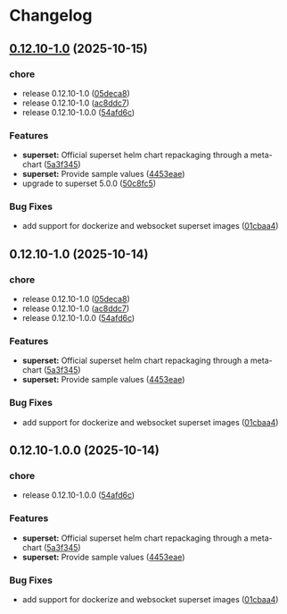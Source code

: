 # Changelog

## [0.12.10-1.0](https://github.com/idirze/okdp-superset/compare/helm-okdp-superset/v0.12.10-1.0...helm-okdp-superset/v0.12.10-1.0) (2025-10-15)


### chore

* release 0.12.10-1.0 ([05deca8](https://github.com/idirze/okdp-superset/commit/05deca839c5212739b0b0dd219c9d22e40c24d90))
* release 0.12.10-1.0 ([ac8ddc7](https://github.com/idirze/okdp-superset/commit/ac8ddc7c52d071b382eae897b6e9e69eadc34048))
* release 0.12.10-1.0.0 ([54afd6c](https://github.com/idirze/okdp-superset/commit/54afd6c19c373bf301efbec3fa05f30904033ed0))


### Features

* **superset:** Official superset helm chart repackaging through a meta-chart ([5a3f345](https://github.com/idirze/okdp-superset/commit/5a3f34519a53737f98846e20c4235f0ae14f7874))
* **superset:** Provide sample values ([4453eae](https://github.com/idirze/okdp-superset/commit/4453eae1e3d4804f442fcdeb6a4ada27757024f9))
* upgrade to superset 5.0.0 ([50c8fc5](https://github.com/idirze/okdp-superset/commit/50c8fc58917504171bfb1284834905454b5a177a))


### Bug Fixes

* add support for dockerize and websocket superset images ([01cbaa4](https://github.com/idirze/okdp-superset/commit/01cbaa450d40c6ac3e848942ae0c25a84045fa8f))

## 0.12.10-1.0 (2025-10-14)


### chore

* release 0.12.10-1.0 ([05deca8](https://github.com/OKDP/okdp-superset/commit/05deca839c5212739b0b0dd219c9d22e40c24d90))
* release 0.12.10-1.0 ([ac8ddc7](https://github.com/OKDP/okdp-superset/commit/ac8ddc7c52d071b382eae897b6e9e69eadc34048))
* release 0.12.10-1.0.0 ([54afd6c](https://github.com/OKDP/okdp-superset/commit/54afd6c19c373bf301efbec3fa05f30904033ed0))


### Features

* **superset:** Official superset helm chart repackaging through a meta-chart ([5a3f345](https://github.com/OKDP/okdp-superset/commit/5a3f34519a53737f98846e20c4235f0ae14f7874))
* **superset:** Provide sample values ([4453eae](https://github.com/OKDP/okdp-superset/commit/4453eae1e3d4804f442fcdeb6a4ada27757024f9))


### Bug Fixes

* add support for dockerize and websocket superset images ([01cbaa4](https://github.com/OKDP/okdp-superset/commit/01cbaa450d40c6ac3e848942ae0c25a84045fa8f))

## 0.12.10-1.0.0 (2025-10-14)


### chore

* release 0.12.10-1.0.0 ([54afd6c](https://github.com/OKDP/okdp-superset/commit/54afd6c19c373bf301efbec3fa05f30904033ed0))


### Features

* **superset:** Official superset helm chart repackaging through a meta-chart ([5a3f345](https://github.com/OKDP/okdp-superset/commit/5a3f34519a53737f98846e20c4235f0ae14f7874))
* **superset:** Provide sample values ([4453eae](https://github.com/OKDP/okdp-superset/commit/4453eae1e3d4804f442fcdeb6a4ada27757024f9))


### Bug Fixes

* add support for dockerize and websocket superset images ([01cbaa4](https://github.com/OKDP/okdp-superset/commit/01cbaa450d40c6ac3e848942ae0c25a84045fa8f))
